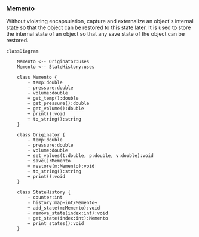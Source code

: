 ### Memento

Without violating encapsulation, capture and externalize an object's internal state so that the object can be restored to this state later. It is used to store the internal state of an object so that any save state of the object can be restored.

```mermaid
classDiagram
	
	Memento <-- Originator:uses
	Memento <-- StateHistory:uses
	
	class Memento {
		- temp:double
		- pressure:double
		- volume:double
		+ get_temp():double
		+ get_pressure():double
		+ get_volume():double
		+ print():void
		+ to_string():string
	}
	
	class Originator {
		- temp:double
		- pressure:double
		- volume:double
		+ set_values(t:double, p:double, v:double):void
		+ save():Memento
		+ restore(m:Memento):void
		+ to_string():string
		+ print():void
	}
	
	class StateHistory {
		- counter:int
		- history:map~int/Memento~
		+ add_state(m:Memento):void
		+ remove_state(index:int):void
		+ get_state(index:int):Memento
		+ print_states():void
	}
```

